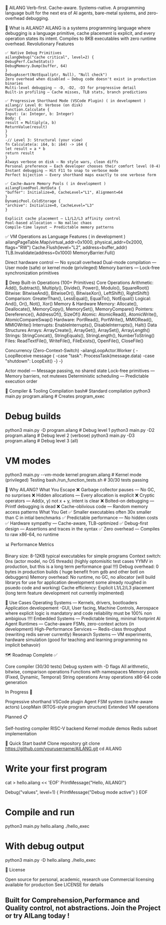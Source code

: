 🧠 AILANG
Verb-first. Cache-aware. Systems-native.
A programming language built for the next era of AI agents, bare-metal systems, and zero-overhead debugging.

🚀 What is AILANG?
AILANG is a systems programming language where debugging is a language primitive, cache placement is explicit, and every operation states its intent. Compiles to 8KB executables with zero runtime overhead.
Revolutionary Features

```
✅ Native Debug Primitives
ailangDebug("cache critical", level=2) {
DebugPerf.CacheStats()
DebugMemory.Dump(buffer, 64)
}
DebugAssert(NotEqual(ptr, Null), "Null check")
Zero overhead when disabled — Debug code doesn't exist in production binaries
Multi-level debugging — -D, -D2, -D3 for progressive detail
Built-in profiling — Cache misses, TLB stats, branch predictions
```
```
✅ Progressive Shorthand Mode (VSCode Plugin) ( in development )
ailang// Level 0: Verbose (on disk)
Function.Calculate {
Input: (a: Integer, b: Integer)
Body: {
result = Multiply(a, b)
ReturnValue(result)
}
}
-// Level 3: Structural (your view)
fn Calculate(a: i64, b: i64) -> i64 {
let result = a * b
return result
}
Always verbose on disk — No style wars, clean diffs
Personal preference — Each developer chooses their comfort level (0-4)
Instant debugging — Hit F11 to snap to verbose mode
Perfect bijection — Every shorthand maps exactly to one verbose form
```
```
✅ Cache-Aware Memory Pools ( in development )
ailangFixedPool.HotData {
"buffer": Initialize=0, CacheLevel="L1", Alignment=64
}
DynamicPool.ColdStorage {
"archive": Initialize=0, CacheLevel="L3"
}

Explicit cache placement — L1/L2/L3 affinity control
Pool-based allocation — No malloc chaos
Compile-time layout — Predictable memory patterns
```

✅ VM Operations as Language Features ( in development )
ailangPageTable.Map(virtual_addr=0x1000, physical_addr=0x2000, flags="RW")
Cache.Flush(level="L2", address=buffer_addr)
TLB.Invalidate(address=0x1000)
MemoryBarrier.Full()


Direct hardware control — No syscall overhead
Dual-mode compilation — User mode (safe) or kernel mode (privileged)
Memory barriers — Lock-free synchronization primitives


🎯 Deep Built-in Operations (100+ Primitives)
Core Operations
Arithmetic: Add(), Subtract(), Multiply(), Divide(), Power(), Modulo(), SquareRoot()
Bitwise: BitwiseAnd(), BitwiseOr(), BitwiseXor(), LeftShift(), RightShift()
Comparison: GreaterThan(), LessEqual(), EqualTo(), NotEqual()
Logical: And(), Or(), Not(), Xor()
Memory & Hardware
Memory: Allocate(), Deallocate(), MemoryCopy(), MemorySet(), MemoryCompare()
Pointers: Dereference(), AddressOf(), SizeOf()
Atomic: AtomicRead(), AtomicWrite(), AtomicCompareSwap()
Hardware: PortRead(), PortWrite(), MMIORead(), MMIOWrite()
Interrupts: EnableInterrupts(), DisableInterrupts(), Halt()
Data Structures
Arrays: ArrayCreate(), ArrayGet(), ArraySet(), ArrayLength()
Strings: StringConcat(), StringEquals(), StringLength(), NumberToString()
Files: ReadTextFile(), WriteFile(), FileExists(), OpenFile(), CloseFile()

Concurrency (Zero-Context-Switch)
-ailangLoopActor.Worker {
    -LoopReceive message {
        -case "task": ProcessTask(message.data)
        -case "shutdown": LoopExit()
    -}
-}

Actor model — Message passing, no shared state
Lock-free primitives — Memory barriers, not mutexes
Deterministic scheduling — Predictable execution order


🔧 Compiler & Tooling
Compilation
bash# Standard compilation
python3 main.py program.ailang          # Creates program_exec

# Debug builds
python3 main.py -D program.ailang       # Debug level 1
python3 main.py -D2 program.ailang      # Debug level 2 (verbose)
python3 main.py -D3 program.ailang      # Debug level 3 (all)

# VM modes
python3 main.py --vm-mode kernel program.ailang  # Kernel mode (privileged)
Testing
bash./run_function_tests.sh   # 30/30 tests passing

🧬 Why AILANG?
What You Escape
❌ Garbage collector pauses — No GC, no surprises
❌ Hidden allocations — Every allocation is explicit
❌ Cryptic operators — Add(x, y) not x + y, intent is clear
❌ Bolted-on debugging — Printf debugging is dead
❌ Cache-oblivious code — Random memory access patterns
What You Get
✅ Smaller executables often 30x smaller than C in intial benchmarks
✅ Predictable performance — No hidden costs
✅ Hardware sympathy — Cache-aware, TLB-optimized
✅ Debug-first design — Assertions and traces in the syntax
✅ Zero overhead — Compiles to raw x86-64, no runtime

📊 Performance Metrics

Binary size: 8-12KB typical executables for simple programs
Context switch: 0ns (actor model, no OS threads) (highly optomisitic test cases YYMV in production, but this is a long term performance goal !!!)
Debug overhead: 0 bytes in production builds ( huge benefit from gdb and other botl on debuggers)
Memory overhead: No runtime, no GC, no allocator (will build librarys for use for application development some already roughed in psuedo code and working)
Cache efficiency: Explicit L1/L2/L3 placement (long term feature development not currently implmented)


🎯 Use Cases
Operating Systems — Kernels, drivers, bootloaders
Application developement -GUI, User facing, Machine Controls, Aerospace where explicit logic is mandatory and code reliability must be 100% non ambigious !!!!
Embedded Systems — Predictable timing, minimal footprint
AI Agent Runtimes — Cache-aware FSMs, zero-context actors (in development)
High-Performance Services — Redis-class throughput (rewriting redis server currently)
Research Systems — VM experiments, hardware simulation (good for teaching and learning programming no implicit behavoir)

🗺️ Roadmap
Complete ✅

Core compiler (30/30 tests)
Debug system with -D flags
All arithmetic, bitwise, comparison operations
Functions with namespaces
Memory pools (Fixed, Dynamic, Temporal)
String operations
Array operations
x86-64 code generation

In Progress 🚧

Progressive shorthand VSCode plugin
Agent FSM system (cache-aware actors)
LoopMain (RTOS-style program structure)
Extended VM operations

Planned 📋

Self-hosting compiler
RISC-V backend
Kernel module demos
Redis subset implementation


🚀 Quick Start
bash# Clone repository
git clone https://github.com/yourusername/AILANG.git
cd AILANG

# Write your first program
cat > hello.ailang << 'EOF'
PrintMessage("Hello, AILANG!")

Debug("values", level=1) {
    PrintMessage("Debug mode active")
}
EOF

# Compile and run
python3 main.py hello.ailang
./hello_exec

# With debug output
python3 main.py -D hello.ailang
./hello_exec

📝 License

Open source for personal, academic, research use
Commercial licensing available for production
See LICENSE for details


Built for Comprehension,Performance and Quality control, not abstractions. Join the Project or try AILang today !
---



